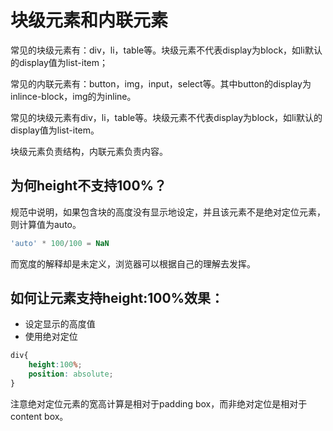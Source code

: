 # 块级元素和内联元素

常见的块级元素有：div，li，table等。块级元素不代表display为block，如li默认的display值为list-item；

常见的内联元素有：button，img，input，select等。其中button的display为inlince-block，img的为inline。

常见的块级元素有div，li，table等。块级元素不代表display为block，如li默认的display值为list-item。

块级元素负责结构，内联元素负责内容。

## 为何height不支持100%？

规范中说明，如果包含块的高度没有显示地设定，并且该元素不是绝对定位元素，则计算值为auto。

```js
'auto' * 100/100 = NaN
```

而宽度的解释却是未定义，浏览器可以根据自己的理解去发挥。

## 如何让元素支持height:100%效果：

- 设定显示的高度值
- 使用绝对定位

```css
div{
    height:100%; 
    position: absolute;
}
```

注意绝对定位元素的宽高计算是相对于padding box，而非绝对定位是相对于content box。



